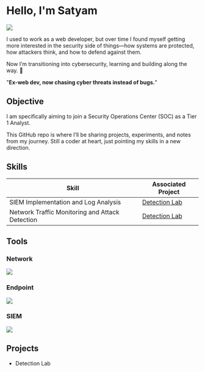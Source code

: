
# Hello, I'm Satyam
<a href="www.linkedin.com/in/satyam-bankar"><img src="https://img.shields.io/badge/-LinkedIn-0072b1?&style=for-the-badge&logo=linkedin&logoColor=white" /></a>

I used to work as a web developer, but over time I found myself getting more interested in the security side of things—how systems are protected, how attackers think, and how to defend against them.

Now I’m transitioning into cybersecurity, learning and building along the way.  🚀

"**Ex-web dev, now chasing cyber threats instead of bugs.**"

## Objective

I am specifically aiming to join a Security Operations Center (SOC) as a Tier 1 Analyst.

This GitHub repo is where I’ll be sharing projects, experiments, and notes from my journey. Still a coder at heart, just pointing my skills in a new direction.

## Skills

| Skill                                         | Associated Project         |
|-----------------------------------------------|----------------------------|
| SIEM Implementation and Log Analysis          | <a href="https://google.com](https://github.com/satyu-a/SOC-Detection-Lab">Detection Lab</a>|
| Network Traffic Monitoring and Attack Detection | <a href="https://google.com">Detection Lab</a>|


## Tools

### Network
<div>
    <img src="https://img.shields.io/badge/-Wireshark-1679A7?&style=for-the-badge&logo=Wireshark&logoColor=white" />
</div>

### Endpoint
<div>
    <img src="https://img.shields.io/badge/-Microsoft_Defender_for_Endpoint-00A4EF?&style=for-the-badge&logo=Microsoft&logoColor=white" />
</div>

### SIEM
<div>
    <img src="https://img.shields.io/badge/-Splunk-000000?&style=for-the-badge&logo=Splunk&logoColor=white" />
</div>

## Projects
- Detection Lab
